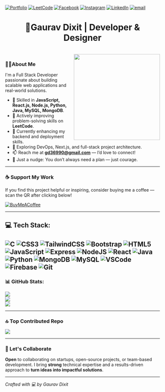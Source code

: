 [![Portfolio](https://img.shields.io/badge/Portfolio-Visit%20Now-%2300C897.svg?style=for-the-badge)](https://gaurav-dixit35.github.io/Portfolio/)
 [![LeetCode](https://img.shields.io/badge/LeetCode-%23FFA116.svg?logo=LeetCode&logoColor=white)](https://leetcode.com/u/Gaurav_Dixit_28/) [![Facebook](https://img.shields.io/badge/Facebook-%231877F2.svg?logo=Facebook&logoColor=white)](https://www.facebook.com/profile.php?id=100070377608503) [![Instagram](https://img.shields.io/badge/Instagram-%23E4405F.svg?logo=Instagram&logoColor=white)](https://www.instagram.com/g_dixit_28/) [![LinkedIn](https://img.shields.io/badge/LinkedIn-%230077B5.svg?logo=linkedin&logoColor=white)](https://www.linkedin.com/in/gaurav-dixit-3b0164229/) [![email](https://img.shields.io/badge/Email-D14836?logo=gmail&logoColor=white)](mailto:gd36990@gmail.com)
<br>

<h1 align="center">👋Gaurav Dixit | Developer & Designer</h1>
<br>
<img align="right" height="280" width="280" src="https://i.postimg.cc/h4mnRW2y/download.gif" />

###  👨‍💻About Me


I'm a Full Stack Developer passionate about building scalable web applications and real-world solutions.
- 💼 Skilled in **JavaScript, React.js, Node.js, Python, Java, MySQL, MongoDB**.
- 🧠 Actively improving problem-solving skills on **LeetCode**.
- 🔭 Currently enhancing my backend and deployment skills.
- 🌱 Exploring DevOps, Next.js, and full-stack project architecture.
- 📫 Reach me at **gd36990@gmail.com** — I’d love to connect!
- 🌟 Just a nudge: You don’t always need a plan — just courage.

---
### ☕ Support My Work  
If you find this project helpful or inspiring, consider buying me a coffee — scan the QR after clicking below!

[![BuyMeACoffee](https://img.shields.io/badge/Buy%20Me%20a%20Coffee-ffdd00?style=for-the-badge&logo=buy-me-a-coffee&logoColor=black)](https://i.postimg.cc/wBPmkSM5/my-qr.jpg)


---
## 💻 Tech Stack:
![C](https://img.shields.io/badge/c-%2300599C.svg?style=for-the-badge&logo=c&logoColor=white) ![CSS3](https://img.shields.io/badge/css3-%231572B6.svg?style=for-the-badge&logo=css3&logoColor=white) ![TailwindCSS](https://img.shields.io/badge/tailwindcss-%2338B2AC.svg?style=for-the-badge&logo=tailwind-css&logoColor=white) ![Bootstrap](https://img.shields.io/badge/bootstrap-%238511FA.svg?style=for-the-badge&logo=bootstrap&logoColor=white) ![HTML5](https://img.shields.io/badge/html5-%23E34F26.svg?style=for-the-badge&logo=html5&logoColor=white) ![JavaScript](https://img.shields.io/badge/javascript-%23323330.svg?style=for-the-badge&logo=javascript&logoColor=%23F7DF1E) ![Express](https://img.shields.io/badge/Express.js-%23000000.svg?style=for-the-badge&logo=express&logoColor=white)  ![NodeJS](https://img.shields.io/badge/node.js-6DA55F?style=for-the-badge&logo=node.js&logoColor=white) ![React](https://img.shields.io/badge/react-%2320232a.svg?style=for-the-badge&logo=react&logoColor=%2361DAFB) ![Java](https://img.shields.io/badge/Java-%23ED8B00.svg?style=for-the-badge&logo=openjdk&logoColor=white) ![Python](https://img.shields.io/badge/python-%233776AB.svg?style=for-the-badge&logo=python&logoColor=white) ![MongoDB](https://img.shields.io/badge/MongoDB-%234ea94b.svg?style=for-the-badge&logo=mongodb&logoColor=white)  ![MySQL](https://img.shields.io/badge/mysql-4479A1.svg?style=for-the-badge&logo=mysql&logoColor=white) ![VSCode](https://img.shields.io/badge/VSCode-%23007ACC.svg?style=for-the-badge&logo=visualstudiocode&logoColor=white) ![Firebase](https://img.shields.io/badge/Firebase-%23039BE5.svg?style=for-the-badge&logo=firebase&logoColor=white) ![Git](https://img.shields.io/badge/Git-%23F05033.svg?style=for-the-badge&logo=git&logoColor=white)
---

### 📊 GitHub Stats:
![](https://github-readme-stats.vercel.app/api?username=gaurav-dixit35&theme=dark&hide_border=false&include_all_commits=true&count_private=true)<br/>
![](https://nirzak-streak-stats.vercel.app/?user=gaurav-dixit35&theme=dark&hide_border=false)<br/>
![](https://github-readme-stats.vercel.app/api/top-langs/?username=gaurav-dixit35&theme=dark&hide_border=false&include_all_commits=true&count_private=true&layout=compact)

---
### 🔝 Top Contributed Repo
![](https://github-contributor-stats.vercel.app/api?username=gaurav-dixit35&limit=5&theme=dark&combine_all_yearly_contributions=true)

---
### 🚀 Let's Collaborate

**Open** to collaborating on startups, open-source projects, or team-based development. I bring **strong** technical expertise and a results-driven approach to **turn ideas into impactful solutions**.

---

*Crafted with 💻 by Gaurav Dixit*
